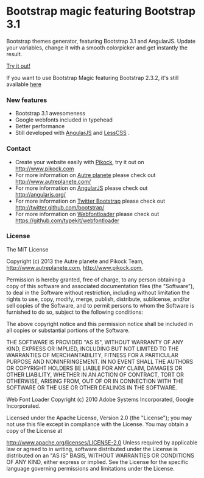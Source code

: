 Bootstrap magic featuring Bootstrap 3.1
=======================================

Bootstrap themes generator, featuring Bootstrap 3.1 and AngularJS.
Update your variables, change it with a smooth colorpicker and get instantly the result.

[Try it out!](http://pikock.github.com/bootstrap-magic/)

If you want to use Bootstrap Magic featuring Bootstrap 2.3.2, it's still available 
[here](http://pikock.github.com/bootstrap-magic/2.3.2)

### New features

* Bootstrap 3.1 awesomeness
* Google webfonts included in typehead
* Better performance
* Still developed with [AngularJS](http://angularjs.org/) and [LessCSS](http://lesscss.org/) . 

### Contact

* Create your website easily with [Pikock](http://www.pikock.com), try it out on http://www.pikock.com
* For more information on [Autre planete](http://www.autreplanete.com/)  please check out http://www.autreplanete.com/
* For more information on [AngularJS](http://angularjs.org/)  please check out http://angularjs.org/
* For more information on [Twitter Bootstrap](http://twitter.github.com/bootstrap/)  please check out http://twitter.github.com/bootstrap/
* For more information on [Webfontloader](https://github.com/typekit/webfontloader)  please check out https://github.com/typekit/webfontloader



### License

The MIT License

Copyright (c) 2013 the Autre planete and Pikock Team, http://www.autreplanete.com, http://www.pikock.com,

Permission is hereby granted, free of charge, to any person obtaining a copy
of this software and associated documentation files (the "Software"), to deal
in the Software without restriction, including without limitation the rights
to use, copy, modify, merge, publish, distribute, sublicense, and/or sell
copies of the Software, and to permit persons to whom the Software is
furnished to do so, subject to the following conditions:

The above copyright notice and this permission notice shall be included in
all copies or substantial portions of the Software.

THE SOFTWARE IS PROVIDED "AS IS", WITHOUT WARRANTY OF ANY KIND, EXPRESS OR
IMPLIED, INCLUDING BUT NOT LIMITED TO THE WARRANTIES OF MERCHANTABILITY,
FITNESS FOR A PARTICULAR PURPOSE AND NONINFRINGEMENT. IN NO EVENT SHALL THE
AUTHORS OR COPYRIGHT HOLDERS BE LIABLE FOR ANY CLAIM, DAMAGES OR OTHER
LIABILITY, WHETHER IN AN ACTION OF CONTRACT, TORT OR OTHERWISE, ARISING FROM,
OUT OF OR IN CONNECTION WITH THE SOFTWARE OR THE USE OR OTHER DEALINGS IN
THE SOFTWARE.

Web Font Loader Copyright (c) 2010 Adobe Systems Incorporated, Google Incorporated.

Licensed under the Apache License, Version 2.0 (the "License"); you may not use this file except in compliance with the License. You may obtain a copy of the License at

http://www.apache.org/licenses/LICENSE-2.0
Unless required by applicable law or agreed to in writing, software distributed under the License is distributed on an "AS IS" BASIS, WITHOUT WARRANTIES OR CONDITIONS OF ANY KIND, either express or implied. See the License for the specific language governing permissions and limitations under the License.
